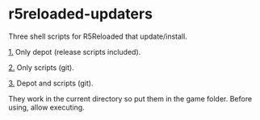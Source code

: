 # r5reloaded-updaters
Three shell scripts for R5Reloaded that update/install.

  [1.](https://github.com/begin-theadventure/r5reloaded-updaters/releases/download/r5reloaded-updaters/r5reloaded-update-depot.sh) Only depot (release scripts included).
  
  [2.](https://github.com/begin-theadventure/r5reloaded-updaters/releases/download/r5reloaded-updaters/r5reloaded-update-scripts.sh) Only scripts (git).

  [3.](https://github.com/begin-theadventure/r5reloaded-updaters/releases/download/r5reloaded-updaters/r5reloaded-update-all.sh) Depot and scripts (git).

They work in the current directory so put them in the game folder. Before using, allow executing.
